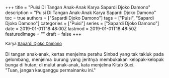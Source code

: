 +++
title = "Puisi Di Tangan Anak-Anak Karya Sapardi Djoko Damono"
description = "Puisi Di Tangan Anak-Anak Karya Sapardi Djoko Damono"
toc = true
authors = ["Sapardi Djoko Damono"]
tags = ["Puisi", "Sapardi Djoko Damono"]
categories = ["Puisi"]
series = ["Sapardi Djoko Damono"]
date = 2019-01-01T18:48:00Z
lastmod = 2019-01-01T18:48:50Z
featuredImage = ""
draft = false
+++

<div style="text-align: justify;">
<div style="font-size: small;">Karya <a href="/authors/sapardi-djoko-damono/" target="_blank">Sapardi Djoko Damono</a></div><br />
Di tangan anak-anak, kertas menjelma perahu Sinbad yang tak takluk pada gelombang, menjelma burung yang jeritnya membukakan kelopak-kelopak bunga di hutan; di mulut anak-anak, kata menjelma Kitab Suci.<br />"Tuan, jangan kauganggu permainanku ini."</div>
